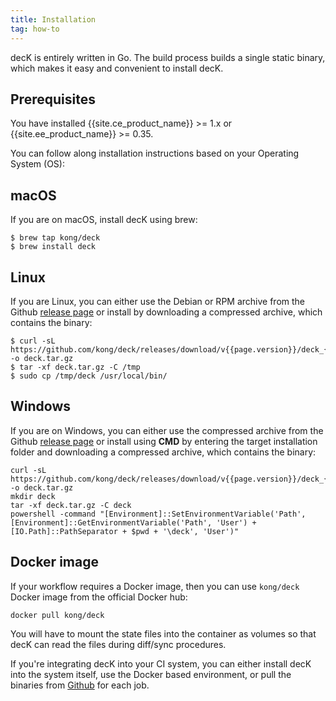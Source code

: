 ```yaml
---
title: Installation
tag: how-to
---
```


decK is entirely written in Go. The build process builds a single static binary,
which makes it easy and convenient to install decK.

## Prerequisites
You have installed {{site.ce_product_name}} >= 1.x or
{{site.ee_product_name}} >= 0.35.

You can follow along installation instructions based on your
Operating System (OS):

## macOS

If you are on macOS, install decK using brew:

```shell
$ brew tap kong/deck
$ brew install deck
```

## Linux

If you are Linux, you can either use the Debian or RPM archive from
the Github [release page](https://github.com/kong/deck/releases)
or install by downloading a compressed archive, which contains the binary:

```shell
$ curl -sL https://github.com/kong/deck/releases/download/v{{page.version}}/deck_{{page.version}}_linux_amd64.tar.gz -o deck.tar.gz
$ tar -xf deck.tar.gz -C /tmp
$ sudo cp /tmp/deck /usr/local/bin/
```

## Windows

If you are on Windows, you can either use the compressed archive from
the Github [release page](https://github.com/kong/deck/releases)
or install using **CMD** by entering the target installation folder and downloading a compressed archive, which contains the binary:

```shell
curl -sL https://github.com/kong/deck/releases/download/v{{page.version}}/deck_{{page.version}}_windows_amd64.tar.gz -o deck.tar.gz
mkdir deck
tar -xf deck.tar.gz -C deck
powershell -command "[Environment]::SetEnvironmentVariable('Path', [Environment]::GetEnvironmentVariable('Path', 'User') + [IO.Path]::PathSeparator + $pwd + '\deck', 'User')"
```

## Docker image

If your workflow requires a Docker image, then you can use `kong/deck` Docker
image from the official Docker hub:

```
docker pull kong/deck
```

You will have to mount the state files into the container as volumes so that
decK can read the files during diff/sync procedures.

If you're integrating decK into your CI system, you can either install decK
into the system itself, use the Docker based environment, or pull the binaries
from [Github](https://github.com/Kong/deck/releases) for each job.
